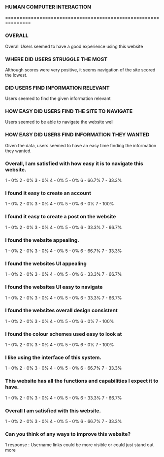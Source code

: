 ### HUMAN COMPUTER INTERACTION
===============================================================

### OVERALL

Overall Users seemed to have a good experience using this website

### WHERE DID USERS STRUGGLE THE MOST

Although scores were very positive, it seems navigation of the site scored the lowest.

### DID USERS FIND INFORMATION RELEVANT

Users seemed to find the given information relevant

### HOW EASY DID USERS FIND THE SITE TO NAVIGATE

Users seemed to be able to navigate the website well

### HOW EASY DID USERS FIND INFORMATION THEY WANTED

Given the data, users seemed to have an easy time finding the information they wanted.

### Overall, I am satisfied with how easy it is to navigate this website.

1 - 0%
2 - 0%
3 - 0% 
4 - 0% 
5 - 0% 
6 - 66.7%
7 - 33.3%

### I found it easy to create an account

1 - 0% 
2 - 0% 
3 - 0% 
4 - 0% 
5 - 0% 
6 - 0% 
7 - 100%

### I found it easy to create a post on the website

1 - 0% 
2 - 0% 
3 - 0% 
4 - 0% 
5 - 0% 
6 - 33.3%
7 - 66.7%

### I found the website appealing.

1 - 0% 
2 - 0% 
3 - 0% 
4 - 0% 
5 - 0% 
6 - 66.7%
7 - 33.3%

### I found the websites UI appealing

1 - 0% 
2 - 0% 
3 - 0% 
4 - 0% 
5 - 0% 
6 - 33.3%
7 - 66.7%

### I found the websites UI easy to navigate

1 - 0% 
2 - 0% 
3 - 0% 
4 - 0% 
5 - 0% 
6 - 33.3%
7 - 66.7%

### I found the websites overall design consistent

1 - 0% 
2 - 0% 
3 - 0% 
4 - 0% 
5 - 0% 
6 - 0% 
7 - 100%

### I found the colour schemes used easy to look at

1 - 0% 
2 - 0% 
3 - 0% 
4 - 0% 
5 - 0% 
6 - 0% 
7 - 100%

### I like using the interface of this system.

1 - 0% 
2 - 0% 
3 - 0% 
4 - 0% 
5 - 0% 
6 - 66.7%
7 - 33.3%

### This website has all the functions and capabilities I expect it to have.

1 - 0% 
2 - 0% 
3 - 0% 
4 - 0% 
5 - 0% 
6 - 33.3%
7 - 66.7%

### Overall I am satisfied with this website.

1 - 0% 
2 - 0% 
3 - 0% 
4 - 0% 
5 - 0% 
6 - 66.7%
7 - 33.3%

### Can you think of any ways to improve this website?

1 response : Username links could be more visible or could just stand out more